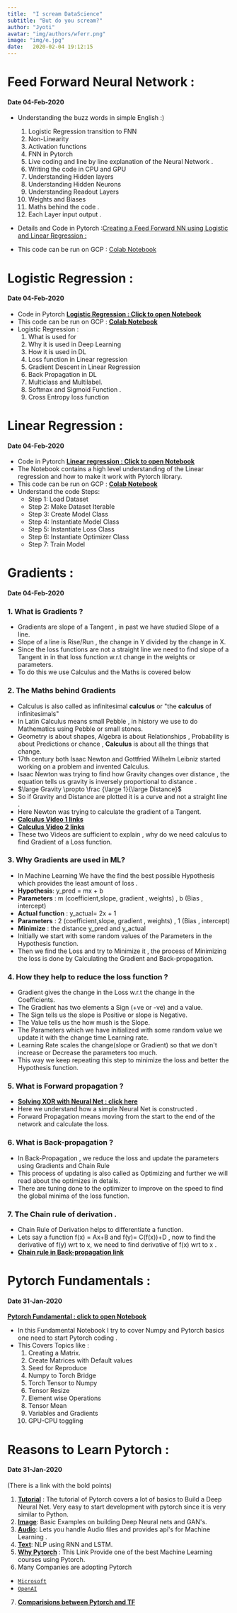 ```yaml
---
title:  "I scream DataScience"
subtitle: "But do you scream?"
author: "Jyoti"
avatar: "img/authors/wferr.png"
image: "img/e.jpg"
date:   2020-02-04 19:12:15
---
```


# Feed Forward Neural Network :
#### Date 04-Feb-2020
- Understanding the buzz words in simple English :)
	1.  Logistic Regression transition to FNN
	2.  Non-Linearity
	3.  Activation functions
	4.  FNN in Pytorch
	5.  Live coding and line by line explanation of the Neural Network .
	6.  Writing the code in CPU and GPU
	7.  Understanding Hidden layers
	8.  Understanding Hidden Neurons
	9.  Understanding Readout Layers
	10.  Weights and Biases
	11.  Maths behind the code .
	12.  Each Layer input output .

- Details and Code in Pytorch :[Creating a Feed Forward NN using Logistic and Linear Regression : ](https://github.com/ijbo/ML_Theory/blob/master/Pytorch/Feed_Forward_NN.ipynb)
- This code can be run on GCP : [Colab Notebook](https://github.com/ijbo/ML_Theory/blob/master/Pytorch/FeedForwardNN_colabs.ipynb)

# Logistic Regression :
#### Date 04-Feb-2020
- Code in Pytorch **[Logistic Regression : Click to open Notebook](https://github.com/ijbo/ML_Theory/blob/master/Pytorch/Logistic_Regression.ipynb)**
- This code can be run on GCP : **[Colab Notebook](https://github.com/ijbo/ML_Theory/blob/master/Pytorch/Logistic_regression_colabs.ipynb)**
- Logistic Regression :
	1.  What is used for
	2.  Why it is used in Deep Learning
	3.  How it is used in DL
	4.  Loss function in Linear regression
	5.  Gradient Descent in Linear Regression
	6.  Back Propagation in DL
	7.  Multiclass and Multilabel.	
	8.  Softmax and Sigmoid Function .
	9.  Cross Entropy loss function

# Linear Regression :
#### Date 04-Feb-2020
- Code in Pytorch **[Linear regression : Click to open Notebook](https://github.com/ijbo/ML_Theory/blob/master/Pytorch/Linear_Regression.ipynb)**
- The Notebook contains a high level understanding of the Linear regression and how to make it work with Pytorch library. 
- This code can be run on GCP : **[Colab Notebook](https://github.com/ijbo/ML_Theory/blob/master/Pytorch/Linear_Regression_colabs.ipynb)**
- Understand the  code Steps:
	- Step 1: Load Dataset
	- Step 2: Make Dataset Iterable
	- Step 3: Create Model Class
	- Step 4: Instantiate Model Class
	- Step 5: Instantiate Loss Class
	- Step 6: Instantiate Optimizer Class
	- Step 7: Train Model 

# Gradients :
#### Date 04-Feb-2020

### 1.  What is Gradients ?
- Gradients are slope of a Tangent , in past we have studied Slope of a line. 
- Slope of a line is Rise/Run , the change in Y divided by the change in X.
- Since the loss functions are not a straight line we need to find slope of a Tangent in in that loss function w.r.t change in the weights or parameters.
- To do this we use Calculus and the Maths is covered below 

### 2.  The Maths behind Gradients
- Calculus is also called as infinitesimal **calculus** or "the **calculus** of infinitesimals" 
- In Latin Calculus means small Pebble , in history we use to do Mathematics using Pebble or small stones.
- Geometry is about shapes, Algebra is about Relationships , Probability is about Predictions or chance , **Calculus** is about all the things that change.
-  17th century both Isaac Newton and Gottfried Wilhelm Leibniz started working on a problem and invented Calculus.
- Isaac Newton was trying to find how Gravity changes over distance , the equation tells us gravity is inversely proportional to distance . 
- $\large Gravity \propto  \frac {\large 1}{\large Distance}$
- So if Gravity and Distance are plotted it is a curve and not a straight line .
- Here Newton was trying to calculate the gradient of a Tangent. 
- **[Calculus Video 1 links ](https://www.youtube.com/watch?v=tt2DGYOi3hc)**
- **[Calculus Video 2 links](https://www.youtube.com/watch?v=50Bda5VKbqA)**
- These two Videos are sufficient to explain , why do we need calculus to find Gradient of a Loss function.

### 3.  Why Gradients are used in ML?
- In Machine Learning We have the find the best possible Hypothesis which provides the least amount of loss .  
- **Hypothesis**: y_pred = mx + b
- **Parameters** : m (coefficient,slope, gradient , weights) , b (Bias , intercept)
- **Actual function** : y_actual= 2x + 1
- **Parameters** : 2 (coefficient,slope, gradient , weights) , 1 (Bias , intercept)
- **Minimize** : the distance y_pred and y_actual
-  Initially we start with some random values of the Parameters in the Hypothesis function.
- Then we find the Loss and try to Minimize it , the process of Minimizing the loss is done by Calculating the Gradient and Back-propagation.

### 4.  How they help to reduce the loss function ?
- Gradient gives the change in the Loss w.r.t the change in the Coefficients.
- The Gradient has two elements a Sign (+ve or -ve) and a value. 
- The Sign tells us the slope is Positive or slope is Negative.
- The Value tells us the how mush is the Slope.
- The Parameters which we have initialized with some random value we update it with the change time Learning rate.
- Learning Rate scales the change(slope or Gradient) so that we don't increase or Decrease the parameters too much.
- This way we keep repeating this step to minimize the loss and better the Hypothesis function.

### 5.  What is Forward propagation ?
- **[Solving XOR with Neural Net : click here ](https://www.youtube.com/watch?v=kNPGXgzxoHw&t=2s)**
- Here we understand how a simple Neural Net is constructed .
- Forward Propagation means moving from the start to the end of the network and calculate the loss.
### 6.  What is Back-propagation ?
- In Back-Propagation , we reduce the loss and update the parameters using Gradients and Chain Rule 
-  This process of updating is also called as Optimizing and further we will read about the optimizes in details. 
- There are tuning done to the optimizer to improve on the speed to find the global minima of the loss function.

### 7.  The Chain rule of derivation .
- Chain Rule of Derivation helps to differentiate a function.
- Lets say a function f(x) = Ax+B and f(y)= C(f(x))+D , now to find the derivative of f(y) wrt to x, we need to find derivative of f(x) wrt to x .
- **[Chain rule in Back-propagation link ](https://www.youtube.com/watch?v=0e0z28wAWfg&t=659s)**

# Pytorch Fundamentals : 
#### Date 31-Jan-2020

**[Pytorch Fundamental : click to open Notebook ](https://github.com/ijbo/ML_Theory/blob/master/Pytorch/Pytorch_Fundatmentals.ipynb)**
- In this Fundamental Notebook I try to cover Numpy and Pytorch basics one need to start Pytorch coding .
- This Covers Topics like :
    1. Creating a Matrix.
    2. Create Matrices with Default values
    3. Seed for Reproduce
    4. Numpy to Torch Bridge
    5. Torch Tensor to Numpy
    6. Tensor Resize
    7. Element wise Operations
    8. Tensor Mean
    9. Variables and Gradients
    10. GPU-CPU toggling 

# Reasons to Learn Pytorch : 
#### Date 31-Jan-2020

(There is a link with the bold points) 
1. **[Tutorial](https://pytorch.org/tutorials/)** : The tutorial of Pytorch covers a lot of basics to Build a Deep Neural Net. Very easy to start development with pytorch since it  is very similar to Python.
2. **[Image](https://pytorch.org/tutorials/#image)**: Basic Examples on building Deep Neural nets and GAN's.
3. **[Audio](https://pytorch.org/tutorials/#audio)**: Lets you handle Audio files and provides api's for Machine Learning . 
4. **[Text](https://pytorch.org/tutorials/#text)**:  NLP using RNN and LSTM.
5. **[Why Pytorch](https://www.fast.ai/2017/09/08/introducing-pytorch-for-fastai/)** : This Link Provide one of the best Machine Learning courses using Pytorch.
6. Many Companies are adopting Pytorch 
-  [`Microsoft`](https://twitter.com/jeremyphoward/status/1182444543574044677?lang=en)
-  [`OpenAI`](https://twitter.com/OpenAI/status/1222927584033247232)
7. **[Comparisions between Pytorch and TF](https://builtin.com/data-science/pytorch-vs-tensorflow)**
